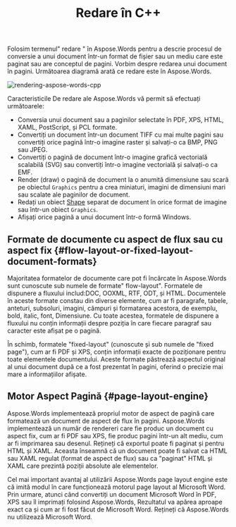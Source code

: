 ﻿---
title: Redare în C++
second_title: Aspose.Words pentru C++
articleTitle: Redare
linktitle: Redare
description: "Utilizare Aspose.Words pentru C++ caracteristică De redare pentru a formata un document cu aspect de flux în pagini și pentru a converti un astfel de document sau pagini selectate în alte documente (PDF, HTML, XPS, etc.) sau imagini (TIFF, PNG, SVG, etc.) formate pentru vizualizare, conversii suplimentare sau imprimare."
type: docs
weight: 20
url: /ro/cpp/rendering/
---

Folosim termenul" redare " în Aspose.Words pentru a descrie procesul de conversie a unui document într-un format de fișier sau un mediu care este paginat sau are conceptul de pagini. Vorbim despre redarea unui document în pagini. Următoarea diagramă arată ce redare este în Aspose.Words.

![rendering-aspose-words-cpp](rendering-1.png)

Caracteristicile De redare ale Aspose.Words vă permit să efectuați următoarele:

- Conversia unui document sau a paginilor selectate în PDF, XPS, HTML, XAML, PostScript, și PCL formate.
- Convertiți un document într-un document TIFF cu mai multe pagini sau convertiți orice pagină într-o imagine raster și salvați-o ca BMP, PNG sau JPEG.
- Convertiți o pagină de document într-o imagine grafică vectorială scalabilă (SVG) sau convertiți într-o imagine vectorială și salvați-o ca EMF.
- Render (draw) o pagină de document la o anumită dimensiune sau scară pe obiectul `Graphics` pentru a crea miniaturi, imagini de dimensiuni mari sau scalate ale paginilor de document.
- Redați un obiect [Shape](https://reference.aspose.com/words/cpp/aspose.words.drawing/shape/) separat de document în orice format de imagine sau într-un obiect `Graphics`.
- Afișați orice pagină a unui document într-o formă Windows.

## Formate de documente cu aspect de flux sau cu aspect fix {#flow-layout-or-fixed-layout-document-formats}

Majoritatea formatelor de documente care pot fi încărcate în Aspose.Words sunt cunoscute sub numele de formate" flow-layout". Formatele de dispunere a fluxului includ:DOC, OOXML, RTF, ODT, și HTML. Documentele în aceste formate constau din diverse elemente, cum ar fi paragrafe, tabele, anteturi, subsoluri, imagini, câmpuri și formatarea acestora, de exemplu, bold, italic, font, Dimensiune. Cu toate acestea, formatele de dispunere a fluxului nu conțin informații despre poziția în care fiecare paragraf sau caracter este afișat pe o pagină.

În schimb, formatele "fixed-layout" (cunoscute și sub numele de "fixed page"), cum ar fi PDF și XPS, conțin informații exacte de poziționare pentru toate elementele documentului. Aceste formate păstrează aspectul original al unui document după ce a fost prezentat în pagini, oferind o precizie mai mare a informațiilor afișate.

## Motor Aspect Pagină {#page-layout-engine}

Aspose.Words implementează propriul motor de aspect de pagină care formatează un document de aspect de flux în pagini. Aspose.Words implementează un număr de rendereri care fie produc un document cu aspect fix, cum ar fi PDF sau XPS, fie produc pagini într-un alt mediu, cum ar fi imprimarea sau desenul. Rețineți că exportul poate fi paginat și pentru HTML și XAML. Aceasta înseamnă că un document poate fi salvat ca HTML sau XAML regulat (format de aspect de flux) sau ca "paginat" HTML și XAML care prezintă poziții absolute ale elementelor.

Cel mai important avantaj al utilizării Aspose.Words page layout engine este că imită modul în care funcționează motorul page layout al Microsoft Word. Prin urmare, atunci când convertiți un document Microsoft Word în PDF, XPS sau îl imprimați folosind Aspose.Words, Rezultatul va apărea aproape exact ca și cum ar fi fost făcut de Microsoft Word. Rețineți că Aspose.Words nu utilizează Microsoft Word.
